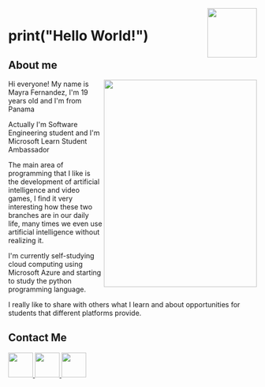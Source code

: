 <img src="https://user-images.githubusercontent.com/79926594/149069804-ae868b10-6d5f-45ab-b3d0-7ba95b12d894.gif" width="100" height="100" align="right" />




# print("Hello World!")


## About me

<p> 
<img src="https://github.com/Sardinita/May/blob/main/SVG/WhatsApp%20Image%202022-01-08%20at%2011.21.37%20AM.jpeg" width="310" height="420" align="right">Hi everyone! My name is Mayra Fernandez, I'm 19 years old and I'm from Panama


Actually I'm Software Engineering student and I'm Microsoft Learn Student Ambassador
  
The main area of programming that I like is the development of artificial intelligence and video games, I find it very interesting how these two branches are in our daily life, many times we even use artificial intelligence without realizing it.

 I'm currently self-studying cloud computing using Microsoft Azure and starting to study the python programming language.

I really like to share with others what I learn and about opportunities for students that different platforms provide.
</p>



## Contact Me

<a href="https://www.linkedin.com/in/mayyy/"><img src = "https://github.com/Sardinita/May/blob/main/SVG/Link.svg" width="50" height="50" /> </a>
<a href="https://www.instagram.com/sardinita.cosmic/"> <img src = "https://github.com/Sardinita/May/blob/main/SVG/insta.svg" width="50" height="50" /> </a> 
<a href="mailto:mayra.fernandez@studentambassador.com"> <img src = "https://github.com/Sardinita/May/blob/main/SVG/correo.svg" width="50" height="50" /> 

